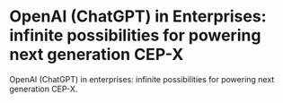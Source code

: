 # OpenAI (ChatGPT) in Enterprises: infinite possibilities for powering next generation CEP-X
OpenAI (ChatGPT) in enterprises: infinite possibilities for powering next generation CEP-X.

